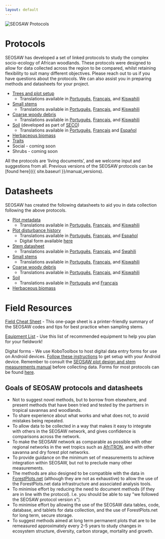 ```yaml
---
layout: default
---
```

<img src="{{ site.baseurl }}/images/seosaw_protocol_figure2.png" alt="SEOSAW Protocols">

# Protocols

SEOSAW has developed a set of linked protocols to study the complex socio-ecology of African woodlands. These protocols were designed to allow for data collected across the region to be compared, whilst retaining flexibility to suit many different objectives. Please reach out to us if you have questions about the protocols.  We can also assist you in preparing methods and datasheets for your project. 

* [Trees and plot setup][1] 
	* Translations available in [Português][1a], [Français][1b], and [Kiswahili][1c] 
* [Small stems][2] 
    * Translations available in [Português][2a], [Français][2b], and [Kiswahili][2c] 
* [Coarse woody debris][3] 
    * Translations available in [Português][3a], [Français][3b], and [Kiswahili][3c] 
* [Soil][4] (developed as part of [SECO](https://blogs.ed.ac.uk/seco-project/)) 
    * Translations available in [Português][4a], [Français][4b] and [Español][4c] 
* [Herbaceous biomass][5] 
* [Traits][6]
* Social - coming soon 
* Shrubs - coming soon 

All the protocols are ‘living documents’, and we welcome input and suggestions from all. Previous versions of the SEOSAW protocols can be [found here]({{ site.baseurl }}/manual_versions).


[1]: https://bitbucket.org/miombo/seosaw/raw/master/doc/manuals/field_manual/versions/seosaw_field_manual_latest_en.pdf
[1a]: https://bitbucket.org/miombo/seosaw/raw/master/doc/manuals/field_manual/versions/seosaw_field_manual_latest_pt.pdf
[1b]: https://bitbucket.org/miombo/seosaw/raw/master/doc/manuals/field_manual/versions/seosaw_field_manual_latest_fr.pdf
[1c]: https://bitbucket.org/miombo/seosaw/raw/master/doc/manuals/field_manual/versions/seosaw_field_manual_latest_sw.pdf

[2]: https://bitbucket.org/miombo/seosaw/raw/master/doc/manuals/small_stems/versions/small_stems_latest_en.pdf
[2a]: https://bitbucket.org/miombo/seosaw/raw/master/doc/manuals/small_stems/versions/small_stems_latest_pt.pdf
[2b]: https://bitbucket.org/miombo/seosaw/raw/master/doc/manuals/small_stems/versions/small_stems_latest_fr.pdf
[2c]: https://bitbucket.org/miombo/seosaw/raw/master/doc/manuals/small_stems/versions/small_stems_latest_sw.pdf

[3]: https://bitbucket.org/miombo/seosaw/raw/master/doc/manuals/cwd/versions/cwd_latest_en.pdf
[3a]: https://bitbucket.org/miombo/seosaw/raw/master/doc/manuals/cwd/versions/cwd_latest_pt.pdf
[3b]: https://bitbucket.org/miombo/seosaw/raw/master/doc/manuals/cwd/versions/cwd_latest_fr.pdf
[3c]: https://bitbucket.org/miombo/seosaw/raw/master/doc/manuals/cwd/versions/cwd_latest_sw.pdf

[4]: https://bitbucket.org/miombo/seosaw/raw/master/doc/manuals/soil_manual/versions/SECO_soil_protocol_latest_en.pdf
[4a]: https://bitbucket.org/miombo/seosaw/raw/master/doc/manuals/soil_manual/versions/SECO_soil_protocol_latest_pt.pdf
[4b]:https://bitbucket.org/miombo/seosaw/raw/master/doc/manuals/soil_manual/versions/SECO_soil_protocol_latest_fr.pdf
[4c]:https://bitbucket.org/miombo/seosaw/raw/master/doc/manuals/soil_manual/versions/SECO_soil_protocol_latest_es.pdf

[5]: https://bitbucket.org/miombo/seosaw/raw/master/doc/manuals/herbaceous_biomass/versions/herbaceous_biomass_latest_en.pdf

[6]: https://bitbucket.org/miombo/seosaw/raw/master/doc/manuals/traits_manual/versions/seosaw_traits_manual_latest_en.pdf

# Datasheets
SEOSAW has created the following datasheets to aid you in data collection following the above protocols. 

* [Plot metadata][7] 
   * Translations available in [Português][7a], [Français][7b], and [Kiswahili][7c] 
* [Plot disturbance history][8] 
   * Translations available in [Português][8a], [Français][8b], and [Español][8c]
   * Digital form available [here](https://ee.kobotoolbox.org/x/HMyFegmI) 
* [Stem datasheet][9] 
   * Translations available in [Português][9a], [Français][9b], and [Swahili][9c] 
* [Small stems][10] 
   * Translations available in [Português][10a], [Français][10b], and [Kiswahili][10c] 
* [Coarse woody debris][11] 
   * Translations available in [Português][11a], [Français][11b], and [Kiswahili][11c] 
* [Soil][12] 
   * Translations available in [Português][12a] and [Français][12b] 
* [Herbaceous biomass][13] 

[7]: https://bitbucket.org/miombo/seosaw/raw/master/doc/forms/field_sheets/plot/versions/plot_latest_en.pdf
[7a]: https://bitbucket.org/miombo/seosaw/raw/master/doc/forms/field_sheets/plot/versions/plot_latest_pt.pdf
[7b]: https://bitbucket.org/miombo/seosaw/raw/master/doc/forms/field_sheets/plot/versions/plot_latest_fr.pdf
[7c]: https://bitbucket.org/miombo/seosaw/raw/master/doc/forms/field_sheets/plot/versions/plot_latest_sw.pdf

[8]: https://bitbucket.org/miombo/seosaw/raw/master/doc/forms/field_sheets/disturbance/versions/disturbance_latest_en.pdf
[8a]: https://bitbucket.org/miombo/seosaw/raw/master/doc/forms/field_sheets/disturbance/versions/disturbance_latest_pt.pdf
[8b]:https://bitbucket.org/miombo/seosaw/raw/master/doc/forms/field_sheets/disturbance/versions/disturbance_latest_fr.pdf
[8c]:https://bitbucket.org/miombo/seosaw/raw/master/doc/forms/field_sheets/disturbance/versions/disturbance_latest_es.pdf
[8d]:https://bitbucket.org/miombo/seosaw/raw/master/doc/forms/odk/forms/disturbance/versions/disturbance.xls

[9]: https://bitbucket.org/miombo/seosaw/raw/master/doc/forms/field_sheets/stem/versions/stem_latest_en.pdf
[9a]: https://bitbucket.org/miombo/seosaw/raw/master/doc/forms/field_sheets/stem/versions/stem_latest_pt.pdf
[9b]: https://bitbucket.org/miombo/seosaw/raw/master/doc/forms/field_sheets/stem/versions/stem_latest_fr.pdf
[9c]: https://bitbucket.org/miombo/seosaw/raw/master/doc/forms/field_sheets/stem/versions/stem_latest_sw.pdf

[10]: https://bitbucket.org/miombo/seosaw/raw/master/doc/forms/field_sheets/small_stem/versions/small_stem_latest_en.xlsx
[10a]: https://bitbucket.org/miombo/seosaw/raw/master/doc/forms/field_sheets/small_stem/versions/small_stem_latest_pt.xlsx
[10b]: https://bitbucket.org/miombo/seosaw/raw/master/doc/forms/field_sheets/small_stem/versions/small_stem_latest_fr.xlsx
[10c]: https://bitbucket.org/miombo/seosaw/raw/master/doc/forms/field_sheets/small_stem/versions/small_stem_latest_sw.xlsx

[11]: https://bitbucket.org/miombo/seosaw/raw/master/doc/forms/field_sheets/cwd/versions/cwd_latest_en.xlsx
[11a]: https://bitbucket.org/miombo/seosaw/raw/master/doc/forms/field_sheets/cwd/versions/cwd_latest_pt.xlsx
[11b]: https://bitbucket.org/miombo/seosaw/raw/master/doc/forms/field_sheets/cwd/versions/cwd_latest_fr.xlsx
[11c]: https://bitbucket.org/miombo/seosaw/raw/master/doc/forms/field_sheets/cwd/versions/cwd_latest_sw.xlsx

[12]: https://bitbucket.org/miombo/seosaw/raw/master/doc/forms/field_sheets/soil/versions/soil_latest_en.xlsx
[12a]: https://bitbucket.org/miombo/seosaw/raw/master/doc/forms/field_sheets/soil/versions/soil_latest_pt.xlsx
[12b]:https://bitbucket.org/miombo/seosaw/raw/master/doc/forms/field_sheets/soil/versions/soil_latest_fr.xlsx

[13]: https://bitbucket.org/miombo/seosaw/raw/master/doc/forms/field_sheets/herbaceous/versions/herbaceous_biomass_latest_en.xlsx

# Field Resources

[Field Cheat Sheet](https://bitbucket.org/miombo/seosaw/raw/master/doc/manuals/cheat_sheet/versions/cheat_sheet_latest.pdf) - This one-page sheet is a printer-friendly summary of the SEOSAW codes and tips for best practice when sampling stems.  

[Equipment List](https://bitbucket.org/miombo/seosaw/raw/master/doc/manuals/equipment_list/equipment_list_Oct2021.xlsx) - Use this list of recommended equipment to help you plan for your fieldwork!  

Digital forms - We use KoboToolbox to host digital data entry forms for use on Android devices. [Follow these instructions](https://bitbucket.org/miombo/seosaw/raw/master/doc/forms/odk/filling_forms.txt) to get setup with your Android device. Remember to consult the [SEOSAW plot design and stem measurements manual][1] before collecting data. Forms for most protocols can be found [here](https://bitbucket.org/miombo/seosaw/raw/master/doc/forms/odk/forms/forms.zip).

## Goals of SEOSAW protocols and datasheets  

* Not to suggest novel methods, but to borrow from elsewhere, and present methods that have been tried and tested by the partners in tropical savannas and woodlands.
* To share experience about what works and what does not, to avoid mistakes being repeated.
* To allow data to be collected in a way that makes it easy to integrate with others in the SEOSAW network, and gives confidence is comparisons across the network.
* To make the SEOSAW network as comparable as possible with other regional networks in the wet tropics such as [AfriTRON](http://www.afritron.org), and with other savanna and dry forest plot networks.
* To provide guidance on the minimum set of measurements to achieve integration within SEOSAW, but not to preclude many other measurements. 
* The methods are also designed to be compatible with the data in [ForestPlots.net](https://www.forestplots.net) (although they are not as exhaustive) to allow the use of the ForestPlots.net data infrastructure and associated analysis tools.
* To minimise effort by reducing the need to document methods (if they are in line with the protocol). I.e. you should be able to say "we followed the SEOSAW protocol version x").
* To minimise effort by allowing the use of the SEOSAW data tables, code, database, and tablets for data collection, and the use of ForestPlots.net for long term, secure storage.
* To suggest methods aimed at long term permanent plots that are to be remeasured approximately every 2-5 years to study changes in ecosystem structure, diversity, carbon storage, mortality and growth. 

